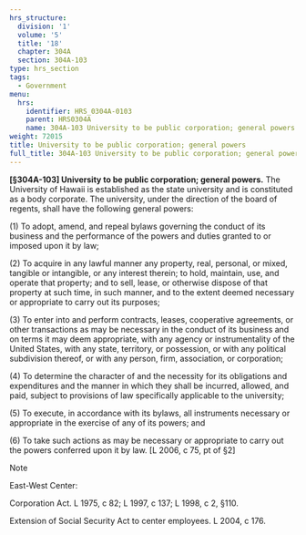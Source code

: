 ```yaml
---
hrs_structure:
  division: '1'
  volume: '5'
  title: '18'
  chapter: 304A
  section: 304A-103
type: hrs_section
tags:
  - Government
menu:
  hrs:
    identifier: HRS_0304A-0103
    parent: HRS0304A
    name: 304A-103 University to be public corporation; general powers
weight: 72015
title: University to be public corporation; general powers
full_title: 304A-103 University to be public corporation; general powers
---
```

**[§304A-103] University to be public corporation; general powers.** The University of Hawaii is established as the state university and is constituted as a body corporate. The university, under the direction of the board of regents, shall have the following general powers:

(1) To adopt, amend, and repeal bylaws governing the conduct of its business and the performance of the powers and duties granted to or imposed upon it by law;

(2) To acquire in any lawful manner any property, real, personal, or mixed, tangible or intangible, or any interest therein; to hold, maintain, use, and operate that property; and to sell, lease, or otherwise dispose of that property at such time, in such manner, and to the extent deemed necessary or appropriate to carry out its purposes;

(3) To enter into and perform contracts, leases, cooperative agreements, or other transactions as may be necessary in the conduct of its business and on terms it may deem appropriate, with any agency or instrumentality of the United States, with any state, territory, or possession, or with any political subdivision thereof, or with any person, firm, association, or corporation;

(4) To determine the character of and the necessity for its obligations and expenditures and the manner in which they shall be incurred, allowed, and paid, subject to provisions of law specifically applicable to the university;

(5) To execute, in accordance with its bylaws, all instruments necessary or appropriate in the exercise of any of its powers; and

(6) To take such actions as may be necessary or appropriate to carry out the powers conferred upon it by law. [L 2006, c 75, pt of §2]

Note

East-West Center:

Corporation Act. L 1975, c 82; L 1997, c 137; L 1998, c 2, §110.

Extension of Social Security Act to center employees. L 2004, c 176.